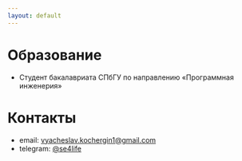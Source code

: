 ```yaml
---
layout: default
---
```


# Образование
- Студент бакалавриата СПбГУ по направлению «Программная инженерия»
# Контакты
- email: vyacheslav.kochergin1@gmail.com
- telegram: [@se4life](https://t.me/@se4life)
